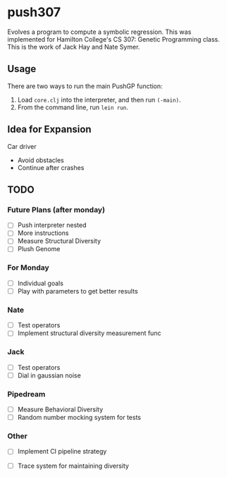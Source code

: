 # push307

Evolves a program to compute a symbolic regression. This was implemented for Hamilton College's CS 307: Genetic Programming class. This is the work of Jack Hay and Nate Symer.

## Usage

There are two ways to run the main PushGP function:

1. Load `core.clj` into the interpreter, and then run `(-main)`.
2. From the command line, run `lein run`.

## Idea for Expansion

Car driver
  - Avoid obstacles
  - Continue after crashes

## TODO

### Future Plans (after monday)

- [ ] Push interpreter nested
- [ ] More instructions
- [ ] Measure Structural Diversity
- [ ] Plush Genome

### For Monday

- [ ] Individual goals
- [ ] Play with parameters to get better results

### Nate

- [ ] Test operators
- [ ] Implement structural diversity measurement func

### Jack

- [ ] Test operators
- [ ] Dial in gaussian noise

### Pipedream

- [ ] Measure Behavioral Diversity
- [ ] Random number mocking system for tests

### Other

- [ ] Implement CI pipeline strategy
- [ ] Trace system for maintaining diversity

